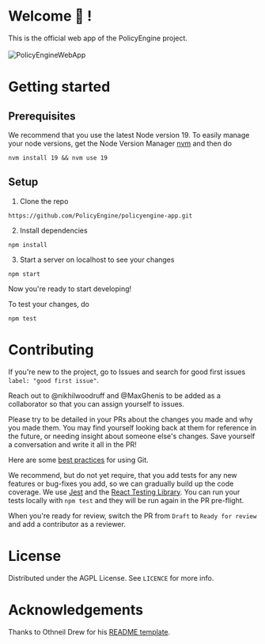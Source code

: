 # Welcome :wave: !

This is the official web app of the PolicyEngine project. <br/><br/>
![PolicyEngineWebApp](https://user-images.githubusercontent.com/117248915/221730075-b368a1df-d0d4-455c-8768-329e1eb9318e.png)

# Getting started

## Prerequisites

We recommend that you use the latest Node version 19. To easily manage your node versions, get the Node Version Manager [nvm](https://github.com/nvm-sh/nvm) and then do

```
nvm install 19 && nvm use 19
```

## Setup

1. Clone the repo

```
https://github.com/PolicyEngine/policyengine-app.git
```

2. Install dependencies

```
npm install
```

3. Start a server on localhost to see your changes

```
npm start
```

Now you're ready to start developing!

To test your changes, do

```
npm test
```

# Contributing

If you're new to the project, go to Issues and search for good first issues `label: "good first issue"`.

Reach out to @nikhilwoodruff and @MaxGhenis to be added as a collaborator so that you can assign yourself to issues.

Please try to be detailed in your PRs about the changes you made and why you made them. You may find yourself looking back at them for reference in the future, or needing insight about someone else's changes. Save yourself a conversation and write it all in the PR!

Here are some [best practices](https://deepsource.io/blog/git-best-practices/) for using Git.

We recommend, but do not yet require, that you add tests for any new features or bug-fixes you add, so we can gradually build up the code coverage. We use [Jest](https://jestjs.io/docs/tutorial-react) and the [React Testing Library](https://github.com/testing-library/react-testing-library). You can run your tests locally with `npm test` and they will be run again in the PR pre-flight.

When you're ready for review, switch the PR from `Draft` to `Ready for review` and add a contributor as a reviewer.

# License

Distributed under the AGPL License. See `LICENCE` for more info.

# Acknowledgements

Thanks to Othneil Drew for his [README template](https://github.com/othneildrew/Best-README-Template).
